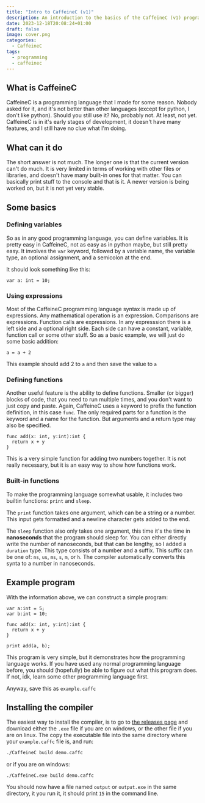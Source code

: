 ```yaml
---
title: "Intro to CaffeineC (v1)"
description: An introduction to the basics of the CaffeineC (v1) programming language
date: 2023-12-18T20:08:24+01:00
draft: false
image: cover.png
categories:
  - CaffeineC
tags:
  - programming
  - caffeinec
---
```


## What is CaffeineC
CaffeineC is a programming language that I made for some reason. Nobody asked for it, and it's not better than other languages (except for python, I don't like python).
Should you still use it? No, probably not. At least, not yet. CaffeineC is in it's early stages of development, it doesn't have many features, and I still have 
no clue what I'm doing.

## What can it do
The short answer is not much. The longer one is that the current version can't do much. It is very limited in terms of working with other files or libraries, 
and doesn't have many built-in ones for that matter. You can basically print stuff to the console and that is it. A newer version is being worked on, 
but it is not yet very stable.

## Some basics
### Defining variables
So as in any good programming language, you can define variables. It is pretty easy in CaffeineC, not as easy as in python maybe, but still pretty easy.
It involves the `var` keyword, followed by a variable name, the variable type, an optional assignment, and a semicolon at the end.

It should look something like this:
```cffc
var a: int = 10;
```
### Using expressions
Most of the CaffeineC programming language syntax is made up of expressions. Any mathematical operation is an expression. Comparisons are expressions. Function calls are 
expressions. In any expresssion there is a left side and a optional right side. Each side can have a constant, variable, function call or some other stuff. So as a basic example, we will just do some basic addition:
```cffc
a = a + 2
```
This example should add 2 to `a` and then save the value to `a`
### Defining functions
Another useful feature is the ability to define functions. Smaller (or bigger) blocks of code, that you need to run multiple times, and you don't want to just copy and paste.
Again, CaffeineC uses a keyword to prefix the function definition, in this case `func`. The only required parts for a function is the keyword and a name for the function.
But arguments and a return type may also be specified.

```cffc
func add(x: int, y:int):int {
  return x + y
}
```
This is a very simple function for adding two numbers together. It is not really necessary, but it is an easy way to show how functions work.
### Built-in functions
To make the programming language somewhat usable, it includes two builtin functions: `print` and `sleep`.

The `print` function takes one argument, which can be a string or a number. This input gets formatted and a newline character gets added to the end.

The `sleep` function also only takes one argument, this time it's the time in **nanoseconds** that the program should sleep for. You can either directly write 
the number of nanoseconds, but that can be lengthy, so I added a `duration` type. This type consists of a number and a suffix. This suffix can be one of: 
`ns`, `us`, `ms`, `s`, `m`, or `h`. The compiler automatically converts this synta to a number in nanoseconds.
## Example program
With the information above, we can construct a simple program:
```cffc
var a:int = 5;
var b:int = 10;

func add(x: int, y:int):int {
  return x + y
}

print add(a, b);
```
This program is very simple, but it demonstrates how the programming language works. If you have used any normal programming language before, you should (hopefully) 
be able to figure out what this program does. If not, idk, learn some other programming language first.

Anyway, save this as `example.caffc`
## Installing the compiler
The easiest way to install the compiler, is to go to [the releases page](https://github.com/vyPal/CaffeineC/releases/tag/v0.0.2) and download either the `.exe` file 
if you are on windows, or the other file if you are on linux. The copy the executable file into the same directory where your `example.caffc` file is, and run:
```bash
./CaffeineC build demo.caffc
```
or if you are on windows:
```
./CaffeineC.exe build demo.caffc
```
You should now have a file named `output` or `output.exe` in the same directory, it you run it, it should print `15` in the command line.